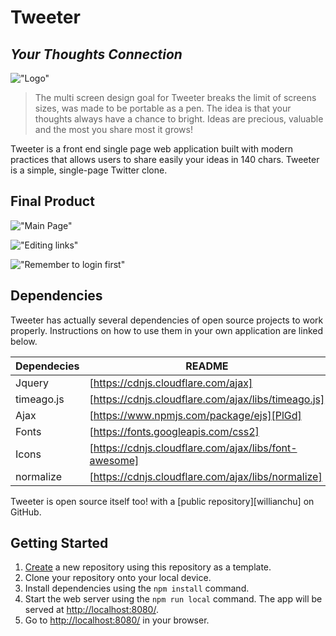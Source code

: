 # Tweeter
## _Your Thoughts Connection_
!["Logo"](https://github.com/willianchu/blob/master/docs/logotinyapp.jpg)

> The multi screen design goal for Tweeter
> breaks the limit of screens sizes,
> was made to be portable as a pen.
> The idea is that your thoughts 
> always have a chance to bright.
> Ideas are precious, valuable
> and the most you share 
> most it grows!

Tweeter is a front end single page web application built with modern practices that allows users to share easily your ideas in 140 chars.
Tweeter is a simple, single-page Twitter clone.


## Final Product

!["Main Page"](https://github.com/willianchu//blob/master/docs/mainpage.jpg)

!["Editing links"](https://github.com/willianchu//blob/master/docs/editing.jpg)

!["Remember to login first"](https://github.com/willianchu/blob/master/docs/loginFirst.jpg)

## Dependencies

Tweeter has actually several dependencies of open source projects to work properly.
Instructions on how to use them in your own application are linked below.

| Dependecies | README |
| ------ | ------ |
| Jquery | [https://cdnjs.cloudflare.com/ajax] |
| timeago.js | [https://cdnjs.cloudflare.com/ajax/libs/timeago.js] |
| Ajax| [https://www.npmjs.com/package/ejs][PlGd] |
| Fonts| [https://fonts.googleapis.com/css2] |
| Icons | [https://cdnjs.cloudflare.com/ajax/libs/font-awesome] |
| normalize | [https://cdnjs.cloudflare.com/ajax/libs/normalize] |

Tweeter is open source itself too! with a [public repository][willianchu]
 on GitHub.

## Getting Started

1. [Create](https://docs.github.com/en/repositories/creating-and-managing-repositories/creating-a-repository-from-a-template) a new repository using this repository as a template.
2. Clone your repository onto your local device.
3. Install dependencies using the `npm install` command.
3. Start the web server using the `npm run local` command. The app will be served at <http://localhost:8080/>.
4. Go to <http://localhost:8080/> in your browser.

